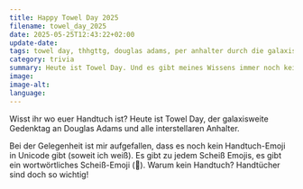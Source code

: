 ```yaml
---
title: Happy Towel Day 2025
filename: towel_day_2025
date: 2025-05-25T12:43:22+02:00
update-date:
tags: towel day, thhgttg, douglas adams, per anhalter durch die galaxis, unicode, emjoi
category: trivia
summary: Heute ist Towel Day. Und es gibt meines Wissens immer noch kein Handtuch-Emoji.
image:
image-alt:
language:
---
```


Wisst ihr wo euer Handtuch ist? Heute ist Towel Day, der galaxisweite Gedenktag an Douglas Adams und alle interstellaren Anhalter.

Bei der Gelegenheit ist mir aufgefallen, dass es noch kein Handtuch-Emoji in Unicode gibt (soweit ich weiß). Es gibt zu jedem Scheiß Emojis, es gibt ein wortwörtliches Scheiß-Emoji (💩). Warum kein Handtuch? Handtücher sind doch so wichtig!
